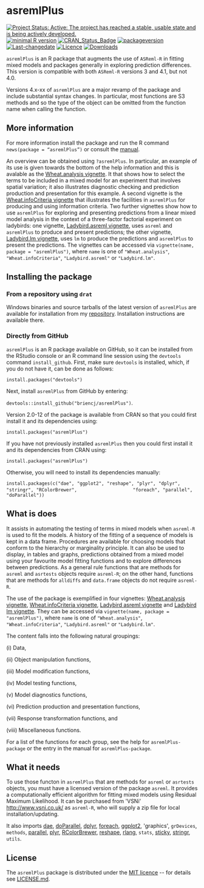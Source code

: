# asremlPlus

[![Project Status: Active:  The project has reached a stable, usable state and is being actively developed.](http://www.repostatus.org/badges/latest/active.svg)](http://www.repostatus.org/#active)
[![minimal R version](https://img.shields.io/badge/R%3E%3D-2.10.0-6666ff.svg)](https://cran.r-project.org/)
[![CRAN_Status_Badge](http://www.r-pkg.org/badges/version/asremlPlus)](https://cran.r-project.org/package=asremlPlus)
[![packageversion](https://img.shields.io/badge/Package%20version-4.4.25-orange.svg?style=flat-square)](/commits/master)
[![Last-changedate](https://img.shields.io/badge/last%20change-2024--01--15-yellowgreen.svg)](/commits/master)
[![Licence](https://img.shields.io/github/license/mashape/apistatus.svg)](http://choosealicense.com/licenses/mit/)
[![Downloads](https://cranlogs.r-pkg.org/badges/last-week/asremlPlus)](commits/master)


`asremlPlus` is an R package that augments the use of `ASReml-R` in fitting mixed models and packages generally in exploring prediction differences. This version is compatible with both `ASReml-R` versions 3 and 4.1, but not 4.0.

Versions 4.x-xx of `asremlPlus` are a major revamp of the package and include substantial syntax changes. In particular, most functions are S3 methods and so the type of the object can be omitted from the function name when calling the function.  

## More information

For more information install the package and run the R command `news(package = “asremlPlus”)` or consult the [manual](./vignettes/asremlPlus-manual.pdf). 

An overview can be obtained using `?asremlPlus`. In particular, an example of its use is given towards the bottom of the help information and this is avalable as the [Wheat.analysis vignette](./vignettes/Wheat.analysis.pdf). It that shows how to select the terms to be included in a mixed model for an experiment that involves spatial variation; it also illustrates diagnostic checking and prediction production and presentation for this example. A second vignette is the [Wheat.infoCriteria vignette](./vignettes/Wheat.infoCriteria.pdf) that illustrates the facilities in `asremlPlus` for producing and using information criteria. Two further vignettes show how to use `asremlPlus` for exploring and presenting predictions from a linear mixed model analysis in the context of a three-factor factorial experiment on ladybirds: one vignette, [Ladybird.asreml vignette](./vignettes/Ladybird.asreml.pdf), uses `asreml` and `asremlPlus` to produce and present  predictions; the other vignette, [Ladybird.lm vignette](./vignettes/Ladybird.asreml.pdf), uses `lm` to produce the predictions and `asremlPlus` to present the predictions. The vignettes can be accessed via `vignette(name, package = "asremlPlus")`, where `name` is one of `"Wheat.analysis"`, `"Wheat.infoCriteria"`, `"Ladybird.asreml"` or `"Ladybird.lm"`.

## Installing the package

### From a repository using `drat`

Windows binaries and source tarballs of the latest version of `asremlPlus` are available for installation from my [repository](http://chris.brien.name/rpackages). Installation instructions are available there.

### Directly from  GitHub

`asremlPlus` is an R package available on GitHub, so it can be installed from the RStudio console or an R command line session using the `devtools` command `install_github`. First, make sure `devtools` is installed, which, if you do not have it, can be done as follows:

`install.packages("devtools")`

Next, install `asremlPlus` from GitHub by entering:

`devtools::install_github("briencj/asremlPlus")`.

Version 2.0-12 of the package is available from CRAN so that you could first install it and its dependencies using:

`install.packages("asremlPlus")`

If you have not previously installed `asremlPlus` then you could first install it and its dependencies from CRAN using:

`install.packages("asremlPlus")`

Otherwise, you will need to install its dependencies manually:

`install.packages(c("dae", "ggplot2", "reshape", "plyr", "dplyr", "stringr", "RColorBrewer", `
`                   "foreach", "parallel", "doParallel"))`

## What is does

It assists in automating the testing of terms in mixed models when `asreml-R` is used 
to fit the models. A history of the fitting of a sequence of models is kept in a data frame. 
Procedures are available for choosing models that conform to the hierarchy or marginality principle. It can also be used to display, in tables and graphs, predictions obtained from a mixed model using your favourite model fitting functions and to explore differences between predictions. As a general rule functions that are methods for `asreml` and `asrtests` objects require `asreml-R`; on the other hand, functions that are methods for `alldiffs` and `data.frame` objects do not require `asreml-R`.

The use of the package is exemplified in four vignettes: [Wheat.analysis vignette](./vignettes/Wheat.analysis.pdf), [Wheat.infoCriteria vignette](./vignettes/Wheat.infoCriteria.pdf), [Ladybird asreml vignette](./vignettes/Ladybird.asreml.pdf) and [Ladybird lm vignette](./vignettes/Ladybird.asreml.pdf). They can be accessed via `vignette(name, package = "asremlPlus")`, where `name` is one of `"Wheat.analysis"`, `"Wheat.infoCriteria"`, `"Ladybird.asreml"` or `"Ladybird.lm"`.

The content falls into the following natural groupings: 

(i) Data, 

(ii) Object manipulation functions, 

(iii) Model modification functions, 

(iv) Model testing functions, 

(v) Model diagnostics functions, 

(vi) Prediction production and presentation functions, 

(vii) Response transformation functions, and 

(viii) Miscellaneous functions. 

For a list of the functions for each group, see the help for `asremlPlus-package` or the entry in the manual for `asremlPlus-package`.  
  
## What it needs  
  
To use those functon in `asremlPlus` that are methods for `asreml` or `asrtests` objects, you must have a licensed version of the package `asreml`. It provides a computationally efficient algorithm for fitting mixed models using Residual Maximum Likelihood. It can be purchased from 'VSNi' <http://www.vsni.co.uk/> as `asreml-R`, who will supply a zip file for local installation/updating.
  
  It also imports [dae](<https://CRAN.R-project.org/package=dae>), [doParallel](<https://CRAN.R-project.org/package=doParallel>), [dplyr](<https://CRAN.R-project.org/package=dplyr>), [foreach](<https://CRAN.R-project.org/package=foreach>), [ggplot2](<https://CRAN.R-project.org/package=ggplot2>), 
'graphics',
`grDevices`, 
`methods`, 
[parallel](<https://CRAN.R-project.org/package=parallel>), 
[plyr](<https://CRAN.R-project.org/package=plyr>),
[RColorBrewer](<https://CRAN.R-project.org/package=RColorBrewer>), 
[reshape](<https://CRAN.R-project.org/package=reshape>), 
[rlang](<https://CRAN.R-project.org/package=rlang>), 
`stats`, 
[sticky](<https://CRAN.R-project.org/package=sticky>), 
[stringr](<https://CRAN.R-project.org/package=stringr>), 
`utils`.

## License

The `asremlPlus` package is distributed under the [MIT licence](<https://opensource.org/licenses/MIT>) -- for details see [LICENSE.md](https://github.com/briencj/asremlPlus/blob/master/LICENSE.md).
